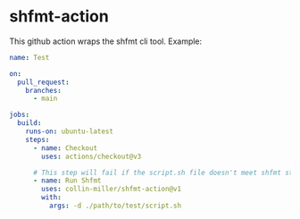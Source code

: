 # shfmt-action

This github action wraps the shfmt cli tool. Example:

```yaml
name: Test

on:
  pull_request:
    branches:
      - main

jobs:
  build:
    runs-on: ubuntu-latest
    steps:
      - name: Checkout
        uses: actions/checkout@v3

      # This step will fail if the script.sh file doesn't meet shfmt standards.
      - name: Run Shfmt
        uses: collin-miller/shfmt-action@v1
        with:
          args: -d ./path/to/test/script.sh
```

